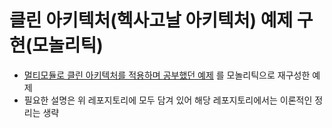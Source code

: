 # 클린 아키텍처(헥사고날 아키텍처) 예제 구현(모놀리틱)

- [멀티모듈로 클린 아키텍처를 적용하며 공부했던 예제](https://github.com/fistkim101/clean-architecture-study) 를 모놀리틱으로 재구성한 예제
- 필요한 설명은 위 레포지토리에 모두 담겨 있어 해당 레포지토리에서는 이론적인 정리는 생략